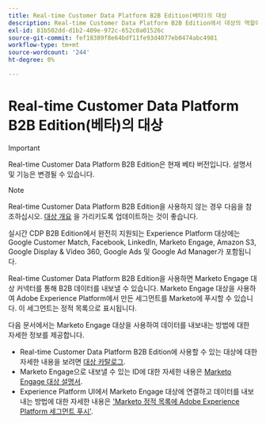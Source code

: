 ```yaml
---
title: Real-time Customer Data Platform B2B Edition(베타)의 대상
description: Real-time Customer Data Platform B2B Edition에서 대상의 역할에 대한 개요입니다.
exl-id: 81b502dd-d1b2-409e-972c-652c0a01526c
source-git-commit: fef18389f8e64bdf11fe93d4077eb0474abc4981
workflow-type: tm+mt
source-wordcount: '244'
ht-degree: 0%

---
```


# Real-time Customer Data Platform B2B Edition(베타)의 대상

>[!IMPORTANT]
>
>Real-time Customer Data Platform B2B Edition은 현재 베타 버전입니다. 설명서 및 기능은 변경될 수 있습니다.

>[!NOTE]
>
>Real-time Customer Data Platform B2B Edition을 사용하지 않는 경우 다음을 참조하십시오. [대상 개요](../../destinations/home.md) 을 가리키도록 업데이트하는 것이 좋습니다.

실시간 CDP B2B Edition에서 완전히 지원되는 Experience Platform 대상에는 Google Customer Match, Facebook, LinkedIn, Marketo Engage, Amazon S3, Google Display &amp; Video 360, Google Ads 및 Google Ad Manager가 포함됩니다.

Real-time Customer Data Platform B2B Edition을 사용하면 Marketo Engage 대상 커넥터를 통해 B2B 데이터를 내보낼 수 있습니다. Marketo Engage 대상을 사용하여 Adobe Experience Platform에서 만든 세그먼트를 Marketo에 푸시할 수 있습니다. 이 세그먼트는 정적 목록으로 표시됩니다.

다음 문서에서는 Marketo Engage 대상을 사용하여 데이터를 내보내는 방법에 대한 자세한 정보를 제공합니다.

- Real-time Customer Data Platform B2B Edition에 사용할 수 있는 대상에 대한 자세한 내용을 보려면 [대상 카탈로그](../../destinations/catalog/overview.md).
- Marketo Engage으로 내보낼 수 있는 ID에 대한 자세한 내용은 [Marketo Engage 대상 설명서](../../destinations/catalog/adobe/marketo-engage.md).
- Experience Platform UI에서 Marketo Engage 대상에 연결하고 데이터를 내보내는 방법에 대한 자세한 내용은 [&#39;Marketo 정적 목록에 Adobe Experience Platform 세그먼트 푸시&#39;](https://experienceleague.adobe.com/docs/marketo/using/product-docs/core-marketo-concepts/smart-lists-and-static-lists/static-lists/push-an-adobe-experience-platform-segment-to-a-marketo-static-list.html?lang=en).
